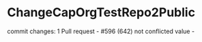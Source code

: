 # ChangeCapOrgTestRepo2Public

commit changes: 1
Pull request - #596 (642)
not conflicted value -  
